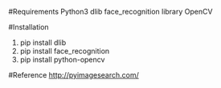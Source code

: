 #Requirements
Python3
dlib
face_recognition library
OpenCV

#Installation
1. pip install dlib
2. pip install face_recognition
3. pip install python-opencv

#Reference 
http://pyimagesearch.com/
